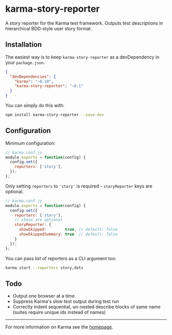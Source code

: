 # karma-story-reporter

A story reporter for the Karma test framework. Outputs test descriptions in hierarchical BDD-style user story format.

## Installation

The easiest way is to keep `karma-story-reporter` as a devDependency in your `package.json`.
```json
{
  "devDependencies": {
    "karma": "~0.10",
    "karma-story-reporter": "~0.1"
  }
}
```

You can simply do this with:
```bash
npm install karma-story-reporter --save-dev
```

## Configuration
Minimum configuration:
```js
// karma.conf.js
module.exports = function(config) {
  config.set({
    reporters: ['story'],
  });
};
```


Only setting `reporters` to `'story'` is required - `storyReporter` keys are optional.

```js
// karma.conf.js
module.exports = function(config) {
  config.set({
    reporters: ['story'],
    // these are optional
    storyReporter: {
      showSkipped:        true, // default: false
      showSkippedSummary: true  // default: false
    }
  });
};
```

You can pass list of reporters as a CLI argument too:
```bash
karma start --reporters story,dots
```

## Todo

- Output one browser at a time
- Suppress Karma's slow test output during test run
- Correctly indent sequential, un-nested describe blocks of same name (suites require unique ids instead of names)

----

For more information on Karma see the [homepage].


[homepage]: http://karma-runner.github.com
